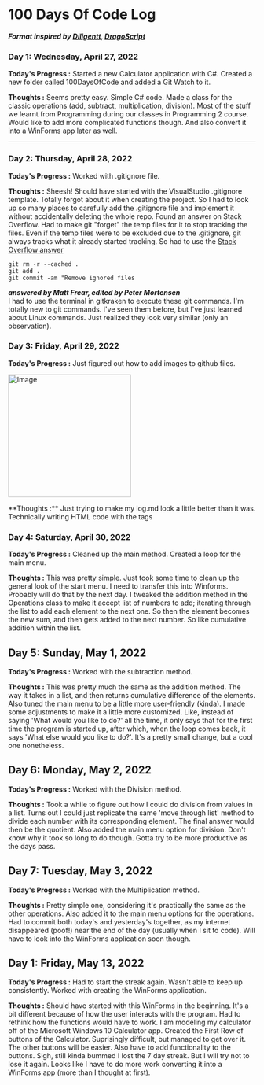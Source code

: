 # 100 Days Of Code Log
**<i>Format inspired by <a href="https://github.com/GarnettGrant/diliGentt-100-days-of-code/blob/main/log.md#100-days-of-code---log">Diligentt</a>, <a href="https://github.com/DragoScript/100-DOC-Journal#100-days-of-code---journal">DragoScript</a></i>**

### Day 1: Wednesday, April 27, 2022

**Today's Progress :**
Started a new Calculator application with C#. Created a new folder called 100DaysOfCode and added a Git Watch to it.

**Thoughts :**
Seems pretty easy. Simple C# code. Made a class for the classic operations (add, subtract, multiplication, division). Most of the stuff we learnt from Programming during our classes in Programming 2 course. Would like to add more complicated functions though. And also convert it into a WinForms app later as well.
<hr>

### Day 2: Thursday, April 28, 2022

**Today's Progress :**
Worked with .gitignore file.

**Thoughts :**
Sheesh! Should have started with the VisualStudio .gitignore template. Totally forgot about it when creating the project. So I had to look up so many places to carefully add the .gitignore file and implement it without accidentally deleting the whole repo. Found an answer on Stack Overflow. Had to make git "forget" the temp files for it to stop tracking the files. Even if the temp files were to be excluded due to the .gitignore, git always tracks what it already started tracking. So had to use the <a href="https://stackoverflow.com/questions/1274057/how-can-i-make-git-forget-about-a-file-that-was-tracked-but-is-now-in-gitign">Stack Overflow answer</a>
```
git rm -r --cached .
git add .
git commit -am "Remove ignored files
```
*****<i>answered by Matt Frear, edited by Peter Mortensen</i>*****<br>
I had to use the terminal in gitkraken to execute these git commands. I'm totally new to git commands. I've seen them before, but I've just learned about Linux commands. Just realized they look very similar (only an observation).

### Day 3: Friday, April 29, 2022

**Today's Progress :**
Just figured out how to add images to github files.
<p align=left>
<img src="https://user-images.githubusercontent.com/93150595/165970055-df0ffd05-fdb7-4111-b0eb-8fe51e5d6eb1.png" alt="Image" width=250>
</p> 
**Thoughts :**
Just trying to make my log.md look a little better than it was. Technically writing HTML code with the tags

### Day 4: Saturday, April 30, 2022

**Today's Progress :**
Cleaned up the main method. Created a loop for the main menu.

**Thoughts :**
This was pretty simple. Just took some time to clean up the general look of the start menu. I need to transfer this into Winforms. Probably will do that by the next day. I tweaked the addition method in the Operations class to make it accept list of numbers to add; iterating through the list to add each element to the next one. So then the element becomes the new sum, and then gets added to the next number. So like cumulative addition within the list.

## Day 5: Sunday, May 1, 2022

**Today's Progress :**
Worked with the subtraction method.

**Thoughts :**
This was pretty much the same as the addition method. The way it takes in a list, and then returns cumulative difference of the elements. Also tuned the main menu to be a little more user-friendly (kinda). I made some adjustments to make it a little more customized. Like, instead of saying 'What would you like to do?' all the time, it only says that for the first time the program is started up, after which, when the loop comes back, it says 'What else would you like to do?'. It's a pretty small change, but a cool one nonetheless.

## Day 6: Monday, May 2, 2022

**Today's Progress :**
Worked with the Division method.

**Thoughts :**
Took a while to figure out how I could do division from values in a list. Turns out I could just replicate the same 'move through list' method to divide each number with its corresponding element. The final answer would then be the quotient. Also added the main menu option for division. Don't know why it took so long to do though. Gotta try to be more productive as the days pass.

## Day 7: Tuesday, May 3, 2022
**Today's Progress :**
Worked with the Multiplication method.

**Thoughts :**
Pretty simple one, considering it's practically the same as the other operations. Also added it to the main menu options for the operations. Had to commit both today's and yesterday's together, as my internet disappeared (poof!) near the end of the day (usually when I sit to code). Will have to look into the WinForms application soon though.

## Day 1: Friday, May 13, 2022

**Today's Progress :**
Had to start the streak again. Wasn't able to keep up consistently. Worked with creating the WinForms application.

**Thoughts :**
Should have started with this WinForms in the beginning. It's a bit different because of how the user interacts with the program. Had to rethink how the functions would have to work. I am modeling my calculator off of the Microsoft Windows 10 Calculator app. Created the First Row of buttons of the Calculator. Suprisingly difficult, but managed to get over it. The other buttons will be easier. Also have to add functionality to the buttons. Sigh, still kinda bummed I lost the 7 day streak. But I will try not to lose it again. Looks like I have to do more work converting it into a WinForms app (more than I thought at first).
